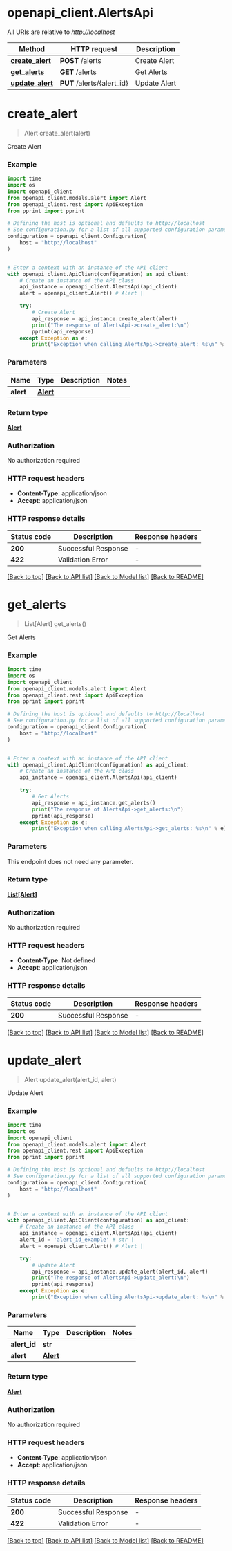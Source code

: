 # openapi_client.AlertsApi

All URIs are relative to *http://localhost*

Method | HTTP request | Description
------------- | ------------- | -------------
[**create_alert**](AlertsApi.md#create_alert) | **POST** /alerts | Create Alert
[**get_alerts**](AlertsApi.md#get_alerts) | **GET** /alerts | Get Alerts
[**update_alert**](AlertsApi.md#update_alert) | **PUT** /alerts/{alert_id} | Update Alert


# **create_alert**
> Alert create_alert(alert)

Create Alert

### Example

```python
import time
import os
import openapi_client
from openapi_client.models.alert import Alert
from openapi_client.rest import ApiException
from pprint import pprint

# Defining the host is optional and defaults to http://localhost
# See configuration.py for a list of all supported configuration parameters.
configuration = openapi_client.Configuration(
    host = "http://localhost"
)


# Enter a context with an instance of the API client
with openapi_client.ApiClient(configuration) as api_client:
    # Create an instance of the API class
    api_instance = openapi_client.AlertsApi(api_client)
    alert = openapi_client.Alert() # Alert | 

    try:
        # Create Alert
        api_response = api_instance.create_alert(alert)
        print("The response of AlertsApi->create_alert:\n")
        pprint(api_response)
    except Exception as e:
        print("Exception when calling AlertsApi->create_alert: %s\n" % e)
```



### Parameters

Name | Type | Description  | Notes
------------- | ------------- | ------------- | -------------
 **alert** | [**Alert**](Alert.md)|  | 

### Return type

[**Alert**](Alert.md)

### Authorization

No authorization required

### HTTP request headers

 - **Content-Type**: application/json
 - **Accept**: application/json

### HTTP response details
| Status code | Description | Response headers |
|-------------|-------------|------------------|
**200** | Successful Response |  -  |
**422** | Validation Error |  -  |

[[Back to top]](#) [[Back to API list]](../README.md#documentation-for-api-endpoints) [[Back to Model list]](../README.md#documentation-for-models) [[Back to README]](../README.md)

# **get_alerts**
> List[Alert] get_alerts()

Get Alerts

### Example

```python
import time
import os
import openapi_client
from openapi_client.models.alert import Alert
from openapi_client.rest import ApiException
from pprint import pprint

# Defining the host is optional and defaults to http://localhost
# See configuration.py for a list of all supported configuration parameters.
configuration = openapi_client.Configuration(
    host = "http://localhost"
)


# Enter a context with an instance of the API client
with openapi_client.ApiClient(configuration) as api_client:
    # Create an instance of the API class
    api_instance = openapi_client.AlertsApi(api_client)

    try:
        # Get Alerts
        api_response = api_instance.get_alerts()
        print("The response of AlertsApi->get_alerts:\n")
        pprint(api_response)
    except Exception as e:
        print("Exception when calling AlertsApi->get_alerts: %s\n" % e)
```



### Parameters
This endpoint does not need any parameter.

### Return type

[**List[Alert]**](Alert.md)

### Authorization

No authorization required

### HTTP request headers

 - **Content-Type**: Not defined
 - **Accept**: application/json

### HTTP response details
| Status code | Description | Response headers |
|-------------|-------------|------------------|
**200** | Successful Response |  -  |

[[Back to top]](#) [[Back to API list]](../README.md#documentation-for-api-endpoints) [[Back to Model list]](../README.md#documentation-for-models) [[Back to README]](../README.md)

# **update_alert**
> Alert update_alert(alert_id, alert)

Update Alert

### Example

```python
import time
import os
import openapi_client
from openapi_client.models.alert import Alert
from openapi_client.rest import ApiException
from pprint import pprint

# Defining the host is optional and defaults to http://localhost
# See configuration.py for a list of all supported configuration parameters.
configuration = openapi_client.Configuration(
    host = "http://localhost"
)


# Enter a context with an instance of the API client
with openapi_client.ApiClient(configuration) as api_client:
    # Create an instance of the API class
    api_instance = openapi_client.AlertsApi(api_client)
    alert_id = 'alert_id_example' # str | 
    alert = openapi_client.Alert() # Alert | 

    try:
        # Update Alert
        api_response = api_instance.update_alert(alert_id, alert)
        print("The response of AlertsApi->update_alert:\n")
        pprint(api_response)
    except Exception as e:
        print("Exception when calling AlertsApi->update_alert: %s\n" % e)
```



### Parameters

Name | Type | Description  | Notes
------------- | ------------- | ------------- | -------------
 **alert_id** | **str**|  | 
 **alert** | [**Alert**](Alert.md)|  | 

### Return type

[**Alert**](Alert.md)

### Authorization

No authorization required

### HTTP request headers

 - **Content-Type**: application/json
 - **Accept**: application/json

### HTTP response details
| Status code | Description | Response headers |
|-------------|-------------|------------------|
**200** | Successful Response |  -  |
**422** | Validation Error |  -  |

[[Back to top]](#) [[Back to API list]](../README.md#documentation-for-api-endpoints) [[Back to Model list]](../README.md#documentation-for-models) [[Back to README]](../README.md)

